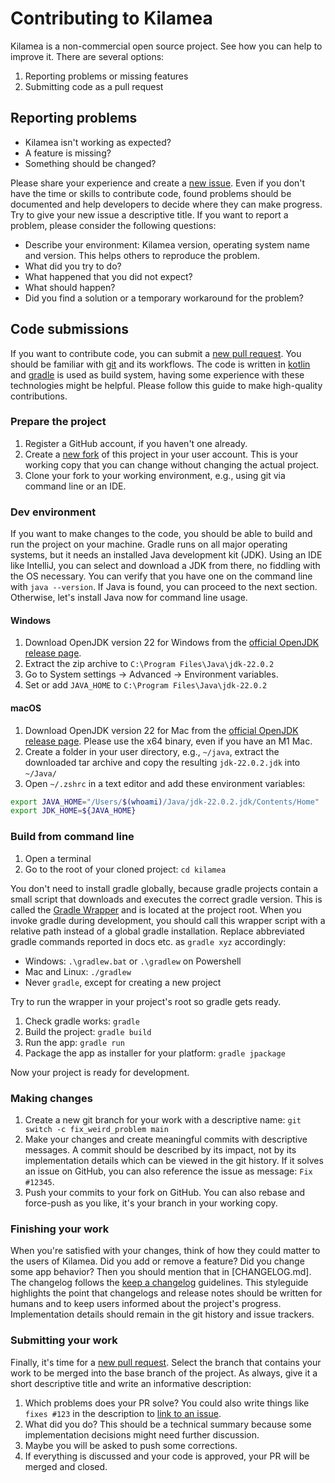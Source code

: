 # Contributing to Kilamea

Kilamea is a non-commercial open source project.
See how you can help to improve it.
There are several options:

1. Reporting problems or missing features
2. Submitting code as a pull request

## Reporting problems

- Kilamea isn't working as expected?
- A feature is missing?
- Something should be changed?

Please share your experience and create a [new issue].
Even if you don't have the time or skills to contribute code, found problems should be documented and help developers to decide where they can make progress.
Try to give your new issue a descriptive title.
If you want to report a problem, please consider the following questions:

- Describe your environment: Kilamea version, operating system name and version. This helps others to reproduce the problem.
- What did you try to do?
- What happened that you did not expect?
- What should happen?
- Did you find a solution or a temporary workaround for the problem?

## Code submissions

If you want to contribute code, you can submit a [new pull request].
You should be familiar with [git] and its workflows.
The code is written in [kotlin] and [gradle] is used as build system, having some experience with these technologies might be helpful.
Please follow this guide to make high-quality contributions.

### Prepare the project

1. Register a GitHub account, if you haven't one already.
2. Create a [new fork] of this project in your user account. This is your working copy that you can change without changing the actual project.
3. Clone your fork to your working environment, e.g., using git via command line or an IDE.

### Dev environment

If you want to make changes to the code, you should be able to build and run the project on your machine.
Gradle runs on all major operating systems, but it needs an installed Java development kit (JDK).
Using an IDE like IntelliJ, you can select and download a JDK from there, no fiddling with the OS necessary.
You can verify that you have one on the command line with `java --version`.
If Java is found, you can proceed to the next section.
Otherwise, let's install Java now for command line usage.

#### Windows

1. Download OpenJDK version 22 for Windows from the [official OpenJDK release page].
2. Extract the zip archive to `C:\Program Files\Java\jdk-22.0.2`
3. Go to System settings -> Advanced -> Environment variables.
4. Set or add `JAVA_HOME` to `C:\Program Files\Java\jdk-22.0.2`

#### macOS

1. Download OpenJDK version 22 for Mac from the [official OpenJDK release page]. Please use the x64 binary, even if you have an M1 Mac.
2. Create a folder in your user directory, e.g., `~/java`, extract the downloaded tar archive and copy the resulting `jdk-22.0.2.jdk` into `~/Java/`
3. Open `~/.zshrc` in a text editor and add these environment variables:

```sh
export JAVA_HOME="/Users/$(whoami)/Java/jdk-22.0.2.jdk/Contents/Home"
export JDK_HOME=${JAVA_HOME}
```

### Build from command line

1. Open a terminal
2. Go to the root of your cloned project: `cd kilamea`

You don't need to install gradle globally, because gradle projects contain a small script that downloads and executes the correct gradle version.
This is called the [Gradle Wrapper] and is located at the project root.
When you invoke gradle during development, you should call this wrapper script with a relative path instead of a global gradle installation.
Replace abbreviated gradle commands reported in docs etc. as `gradle xyz` accordingly:

- Windows: `.\gradlew.bat` or `.\gradlew` on Powershell
- Mac and Linux: `./gradlew`
- Never `gradle`, except for creating a new project

Try to run the wrapper in your project's root so gradle gets ready.

1. Check gradle works: `gradle`
2. Build the project: `gradle build`
3. Run the app: `gradle run`
4. Package the app as installer for your platform: `gradle jpackage`

Now your project is ready for development.

### Making changes

1. Create a new git branch for your work with a descriptive name: `git switch -c fix_weird_problem main`
2. Make your changes and create meaningful commits with descriptive messages. A commit should be described by its impact, not by its implementation details which can be viewed in the git history. If it solves an issue on GitHub, you can also reference the issue as message: `Fix #12345`.
3. Push your commits to your fork on GitHub. You can also rebase and force-push as you like, it's your branch in your working copy.

### Finishing your work

When you're satisfied with your changes, think of how they could matter to the users of Kilamea.
Did you add or remove a feature?
Did you change some app behavior?
Then you should mention that in [CHANGELOG.md].
The changelog follows the [keep a changelog] guidelines.
This styleguide highlights the point that changelogs and release notes should be written for humans and to keep users informed about the project's progress.
Implementation details should remain in the git history and issue trackers.

### Submitting your work

Finally, it's time for a [new pull request].
Select the branch that contains your work to be merged into the base branch of the project.
As always, give it a short descriptive title and write an informative description:

1. Which problems does your PR solve? You could also write things like `fixes #123` in the description to [link to an issue].
2. What did you do? This should be a technical summary because some implementation decisions might need further discussion.
3. Maybe you will be asked to push some corrections.
4. If everything is discussed and your code is approved, your PR will be merged and closed.

[new issue]: https://github.com/kschroeer/kilamea/issues/new
[new pull request]: https://github.com/kschroeer/kilamea/pull/new
[new fork]: https://github.com/kschroeer/kilamea/fork/
[git]: https://git-scm.com/
[kotlin]: https://kotlinlang.org/
[gradle]: https://gradle.org/
[official OpenJDK release page]: https://jdk.java.net/22/
[gradle wrapper]: https://docs.gradle.org/current/userguide/gradle_wrapper_basics.html
[keep a changelog]: https://keepachangelog.com
[link to an issue]: https://docs.github.com/en/issues/tracking-your-work-with-issues/linking-a-pull-request-to-an-issue
